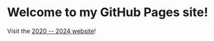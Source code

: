 <!-- <link rel="stylesheet" href="scripts/custom.css"> -->

# Welcome to my GitHub Pages site!

<script src="scripts/index.js"></script>

Visit the [2020 -- 2024 website](./index_old.md)!
